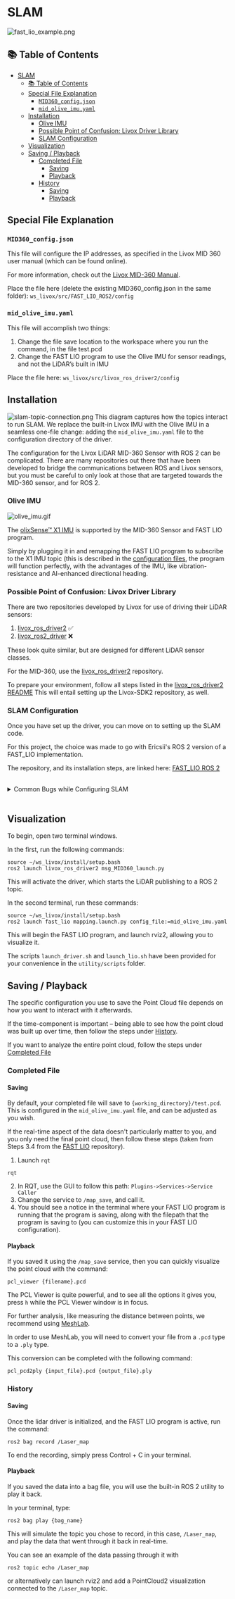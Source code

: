 # SLAM
![fast_lio_example.png](media/fast_lio_example.png)

## 📚 Table of Contents
<!-- TOC -->
* [SLAM](#slam)
  * [📚 Table of Contents](#-table-of-contents)
  * [Special File Explanation](#special-file-explanation)
    * [`MID360_config.json`](#mid360_configjson)
    * [`mid_olive_imu.yaml`](#mid_olive_imuyaml)
  * [Installation](#installation)
    * [Olive IMU](#olive-imu)
    * [Possible Point of Confusion: Livox Driver Library](#possible-point-of-confusion-livox-driver-library)
    * [SLAM Configuration](#slam-configuration)
  * [Visualization](#visualization)
  * [Saving / Playback](#saving--playback)
    * [Completed File](#completed-file)
      * [Saving](#saving)
      * [Playback](#playback)
    * [History](#history)
      * [Saving](#saving-1)
      * [Playback](#playback-1)
<!-- TOC -->

## Special File Explanation

### `MID360_config.json`

This file will configure the IP addresses, as specified in the Livox MID 360 user manual (which can be found online).

For more information, check out the [Livox MID-360 Manual](https://www.livoxtech.com/mid-360/downloads).

Place the file here (delete the existing MID360_config.json in the same folder):
`ws_livox/src/FAST_LIO_ROS2/config`

### `mid_olive_imu.yaml`

This file will accomplish two things:
1. Change the file save location to the workspace where you run the command, in the file test.pcd
2. Change the FAST LIO program to use the Olive IMU for sensor readings, and not the LiDAR’s built in IMU

Place the file here:
`ws_livox/src/livox_ros_driver2/config`

## Installation
![slam-topic-connection.png](media/slam-topic-connection.png)
This diagram captures how the topics interact to run SLAM. We replace the built-in Livox IMU with the Olive IMU in a seamless
one-file change: adding the `mid_olive_imu.yaml` file to the configuration directory of the driver.


The configuration for the Livox LiDAR MID-360 Sensor with ROS 2 can be complicated. There are many repositories out there
that have been developed to bridge the communications between ROS and Livox sensors, but you must be careful to only look
at those that are targeted towards the MID-360 sensor, and for ROS 2.

### Olive IMU
![olive_imu.gif](media/olive_imu.gif)

The [olixSense™ X1 IMU](https://olive-robotics.com/olixsense-imu-x1/) is supported by the MID-360 Sensor and FAST LIO program.

Simply by plugging it in and remapping the FAST LIO program to subscribe to the X1 IMU topic (this is described in the [configuration files](#mid_olive_imuyaml), the program will function
perfectly, with the advantages of the IMU, like vibration-resistance and AI-enhanced directional heading.

### Possible Point of Confusion: Livox Driver Library

There are two repositories developed by Livox for use of driving their LiDAR sensors:
1. [livox_ros_driver2](https://github.com/Livox-SDK/livox_ros_driver2)  ✅
2. [livox_ros2_driver](https://github.com/Livox-SDK/livox_ros2_driver)  ❌

These look quite similar, but are designed for different LiDAR sensor classes.

For the MID-360, use the [livox_ros_driver2](https://github.com/Livox-SDK/livox_ros_driver2) repository.

To prepare your environment, follow all steps listed in the [livox_ros_driver2 README](https://github.com/Livox-SDK/livox_ros_driver2/blob/master/README.md)
This will entail setting up the Livox-SDK2 repository, as well.

### SLAM Configuration

Once you have set up the driver, you can move on to setting up the SLAM code.

For this project, the choice was made to go with Ericsii's ROS 2 version of a FAST_LIO implementation.

The repository, and its installation steps, are linked here: [FAST_LIO ROS 2](https://github.com/Ericsii/FAST_LIO_ROS2)

<br>

<details>
    <summary>Common Bugs while Configuring SLAM</summary>

There are a few problems you may encounter while setting this up. The most common ones, and their solutions, have been
listed below.

<br>

**1. CMake Error - ament_cmake_auto Not Found**

Solution: Add the following lines into the CMakeLists.txt of the livox_ros_driver2 code
```text
find_package(ament_cmake_auto REQUIRED)
ament_auto_find_build_dependencies()
```

<br>

**2. Missing rosidl_typesupport_c (type-support)**

Solution: Add the following lines into the CMakeLists.txt of the livox_ros_driver2 code
```text
set(ROSIDL_TYPESUPPORTS rosidl_typesupport_cpp)
```

<br>

**3. Missing pcl_ros dependency**

Solution: Run the following commands
```commandline
sudo apt update
sudo apt install ros-humble-pcl-ros
```

<br>

**4. Error: Process just dies instantly upon launching FAST LIO**

```bash
ros2 launch fast_lio mapping.launch.py config_file:=mid_olive_imu.yaml
[INFO] [launch]: All log files can be found below /home/olive/.ros/log/2025-07-10-10-20-39-057980-olive-7548
[INFO] [launch]: Default logging verbosity is set to INFO
[INFO] [fastlio_mapping-1]: process started with pid [7550]
[INFO] [rviz2-2]: process started with pid [7552]
[rviz2-2] qt.qpa.xcb: could not connect to display
[rviz2-2] qt.qpa.plugin: Could not load the Qt platform plugin "xcb" in "" even though it was found.
[rviz2-2] This application failed to start because no Qt platform plugin could be initialized. Reinstalling the application may fix this problem.
[rviz2-2]
[rviz2-2] Available platform plugins are: eglfs, linuxfb, minimal, minimalegl, offscreen, vnc, xcb.
[rviz2-2]
[fastlio_mapping-1] [INFO] [1752135639.385023265] [laser_mapping]: p_pre->lidar_type 1
[fastlio_mapping-1] Multi thread started
[fastlio_mapping-1] ~~~~/home/olive/ws_livox/src/FAST_LIO_ROS2/ file opened
[fastlio_mapping-1] [INFO] [1752135639.406197384] [laser_mapping]: Node init finished.
[fastlio_mapping-1] [WARN] [1752135639.535168409] [laser_mapping]: No point, skip this scan!
[fastlio_mapping-1]
[fastlio_mapping-1] IMU Initial Done
[fastlio_mapping-1] [WARN] [1752135639.635253563] [laser_mapping]: No point, skip this scan!
[fastlio_mapping-1]
[fastlio_mapping-1] [INFO] [1752135639.738655463] [laser_mapping]: Initialize the map kdtree
[ERROR] [rviz2-2]: process has died [pid 7552, exit code -6, cmd '/opt/ros/humble/lib/rviz2/rviz2 -d /home/olive/ws_livox/install/fast_lio/share/fast_lio/rviz/fastlio.rviz --ros-args'].
^C[WARNING] [launch]: user interrupted with ctrl-c (SIGINT)
[fastlio_mapping-1] catch sig %d2
[fastlio_mapping-1] Rebuild thread terminated normally
[INFO] [fastlio_mapping-1]: process has finished cleanly [pid 7550]
```

Solution: Write this in the terminal

```bash
export DISPLAY=:0
```

<br>

After attempting to fix any bug, be sure to rebuild your workspace using the following set of commands:
```commandline
source /opt/ros/humble/setup.bash
export CMAKE_PREFIX_PATH=/opt/ros/humble:$CMAKE_PREFIX_PATH
colcon build --symlink-install
```

</details>

<br>

## Visualization

To begin, open two terminal windows.

In the first, run the following commands:

```commandline
source ~/ws_livox/install/setup.bash
ros2 launch livox_ros_driver2 msg_MID360_launch.py
```

This will activate the driver, which starts the LiDAR publishing to a ROS 2 topic.

In the second terminal, run these commands:

```commandline
source ~/ws_livox/install/setup.bash
ros2 launch fast_lio mapping.launch.py config_file:=mid_olive_imu.yaml
```

This will begin the FAST LIO program, and launch rviz2, allowing you to visualize it.

The scripts `launch_driver.sh` and `launch_lio.sh` have been provided for your convenience in the `utility/scripts` folder.


## Saving / Playback

The specific configuration you use to save the Point Cloud file depends on how you want to interact with it afterwards.

If the time-component is important – being able to see how the point cloud was built up over time, then follow the steps
under [History](#history).

If you want to analyze the entire point cloud, follow the steps under [Completed File](#completed-file)

### Completed File

#### Saving

By default, your completed file will save to `{working_directory}/test.pcd`. This is configured in the `mid_olive_imu.yaml` file,
and can be adjusted as you wish.

If the real-time aspect of the data doesn't particularly matter to you, and you only need the final point cloud,
then follow these steps (taken from Steps 3.4 from the [FAST LIO](https://github.com/Ericsii/FAST_LIO_ROS2) repository).

1. Launch `rqt`
```commandline
rqt
```

2. In RQT, use the GUI to follow this path: `Plugins->Services->Service Caller`
3. Change the service to `/map_save`, and call it.
4. You should see a notice in the terminal where your FAST LIO program is running that the program is saving, along with
   the filepath that the program is saving to (you can customize this in your FAST LIO configuration).

#### Playback

If you saved it using the `/map_save` service, then you can quickly visualize the point cloud with the command:
```commandline
pcl_viewer {filename}.pcd
```

The PCL Viewer is quite powerful, and to see all the options it gives you, press `h` while the PCL Viewer window is in
focus.

For further analysis, like measuring the distance between points, we recommend using [MeshLab](https://www.meshlab.net/).

In order to use MeshLab, you will need to convert your file from a `.pcd` type to a `.ply` type.

This conversion can be completed with the following command:
```commandline
pcl_pcd2ply {input_file}.pcd {output_file}.ply
```

### History

#### Saving

Once the lidar driver is initialized, and the FAST LIO program is active, run the command:

```commandline
ros2 bag record /Laser_map
```

To end the recording, simply press Control + C in your terminal.

#### Playback

If you saved the data into a bag file, you will use the built-in ROS 2 utility to play it back.

In your terminal, type:

```commandline
ros2 bag play {bag_name}
```

This will simulate the topic you chose to record, in this case, `/Laser_map`, and play the data that went through it
back in real-time.

You can see an example of the data passing through it with
```commandline
ros2 topic echo /Laser_map
```

or alternatively can launch rviz2 and add a PointCloud2 visualization connected to the `/Laser_map` topic.
